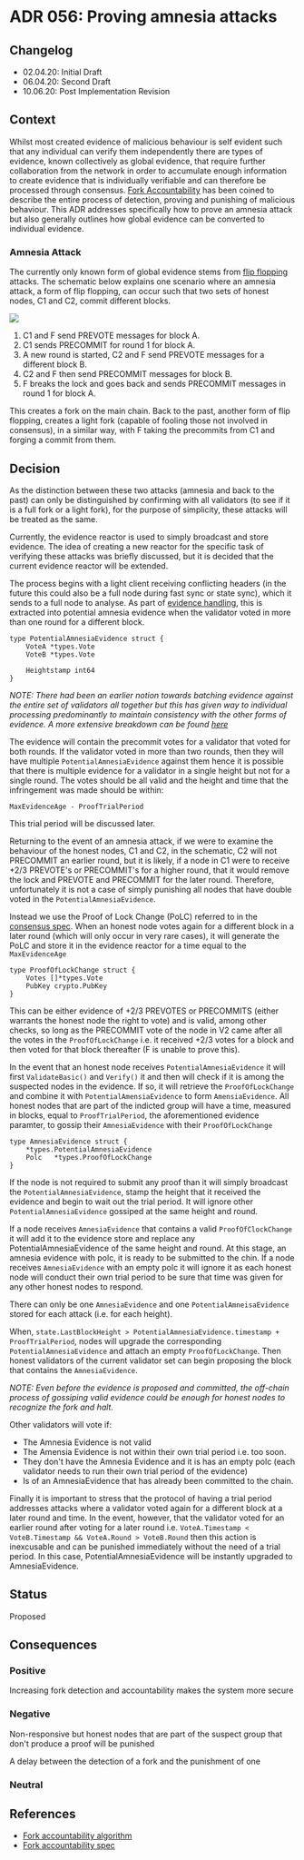 # ADR 056: Proving amnesia attacks

## Changelog

- 02.04.20: Initial Draft
- 06.04.20: Second Draft
- 10.06.20: Post Implementation Revision

## Context

Whilst most created evidence of malicious behaviour is self evident such that any individual can verify them independently there are types of evidence, known collectively as global evidence, that require further collaboration from the network in order to accumulate enough information to create evidence that is individually verifiable and can therefore be processed through consensus. [Fork Accountability](https://github.com/tendermint/spec/blob/master/spec/consensus/light-client/accountability.md) has been coined to describe the entire process of detection, proving and punishing of malicious behaviour. This ADR addresses specifically how to prove an amnesia attack but also generally outlines how global evidence can be converted to individual evidence.

### Amnesia Attack

The currently only known form of global evidence stems from [flip flopping](https://github.com/tendermint/spec/blob/master/spec/consensus/light-client/accountability.md#flip-flopping) attacks. The schematic below explains one scenario where an amnesia attack, a form of flip flopping, can occur such that two sets of honest nodes, C1 and C2, commit different blocks.

![](../imgs/tm-amnesia-attack.png)

1. C1 and F send PREVOTE messages for block A.
2. C1 sends PRECOMMIT for round 1 for block A.
3. A new round is started, C2 and F send PREVOTE messages for a different block B.
4. C2 and F then send PRECOMMIT messages for block B.
5. F breaks the lock and goes back and sends PRECOMMIT messages in round 1 for block A.


This creates a fork on the main chain.  Back to the past, another form of flip flopping, creates a light fork (capable of fooling those not involved in consensus), in a similar way, with F taking the precommits from C1 and forging a commit from them.

## Decision

As the distinction between these two attacks (amnesia and back to the past) can only be distinguished by confirming with all validators (to see if it is a full fork or a light fork), for the purpose of simplicity, these attacks will be treated as the same.

Currently, the evidence reactor is used to simply broadcast and store evidence. The idea of creating a new reactor for the specific task of verifying these attacks was briefly discussed, but it is decided that the current evidence reactor will be extended.

The process begins with a light client receiving conflicting headers (in the future this could also be a full node during fast sync or state sync), which it sends to a full node to analyse. As part of [evidence handling](https://github.com/quantumexplorer/tendermint/blob/master/docs/architecture/adr-047-handling-evidence-from-light-client.md), this is extracted into potential amnesia evidence when the validator voted in more than one round for a different block.

```golang
type PotentialAmnesiaEvidence struct {
	VoteA *types.Vote
	VoteB *types.Vote

	Heightstamp int64
}
```

*NOTE: There had been an earlier notion towards batching evidence against the entire set of validators all together but this has given way to individual processing predominantly to maintain consistency with the other forms of evidence. A more extensive breakdown can be found [here](https://github.com/tendermint/tendermint/issues/4729)*

The evidence will contain the precommit votes for a validator that voted for both rounds. If the validator voted in more than two rounds, then they will have multiple `PotentialAmnesiaEvidence` against them hence it is possible that there is multiple evidence for a validator in a single height but not for a single round. The votes should be all valid and the height and time that the infringement was made should be within:

`MaxEvidenceAge - ProofTrialPeriod`

This trial period will be discussed later.

Returning to the event of an amnesia attack, if we were to examine the behaviour of the honest nodes, C1 and C2, in the schematic, C2 will not PRECOMMIT an earlier round, but it is likely, if a node in C1 were to receive +2/3 PREVOTE's or PRECOMMIT's for a higher round, that it would remove the lock and PREVOTE and PRECOMMIT for the later round. Therefore, unfortunately it is not a case of simply punishing all nodes that have double voted in the `PotentialAmnesiaEvidence`.

Instead we use the Proof of Lock Change (PoLC) referred to in the [consensus spec](https://github.com/tendermint/spec/blob/master/spec/consensus/consensus.md#terms). When an honest node votes again for a different block in a later round
(which will only occur in very rare cases), it will generate the PoLC and store it in the evidence reactor for a time equal to the `MaxEvidenceAge`

```golang
type ProofOfLockChange struct {
	Votes []*types.Vote
	PubKey crypto.PubKey
}
```

This can be either evidence of +2/3 PREVOTES or PRECOMMITS (either warrants the honest node the right to vote) and is valid, among other checks, so long as the PRECOMMIT vote of the node in V2 came after all the votes in the `ProofOfLockChange` i.e. it received +2/3 votes for a block and then voted for that block thereafter (F is unable to prove this).

In the event that an honest node receives `PotentialAmnesiaEvidence` it will first `ValidateBasic()` and `Verify()` it and then will check if it is among the suspected nodes in the evidence. If so, it will retrieve the `ProofOfLockChange` and combine it with `PotentialAmensiaEvidence` to form `AmensiaEvidence`. All honest nodes that are part of the indicted group will have a time, measured in blocks, equal to `ProofTrialPeriod`, the aforementioned evidence paramter, to gossip their `AmnesiaEvidence` with their `ProofOfLockChange`

```golang
type AmnesiaEvidence struct {
	*types.PotentialAmnesiaEvidence
	Polc   *types.ProofOfLockChange
}
```

If the node is not required to submit any proof than it will simply broadcast the `PotentialAmnesiaEvidence`, stamp the height that it received the evidence and begin to wait out the trial period. It will ignore other `PotentialAmnesiaEvidence` gossiped at the same height and round.

If a node receives `AmnesiaEvidence` that contains a valid `ProofOfClockChange` it will add it to the evidence store and replace any PotentialAmnesiaEvidence of the same height and round. At this stage, an amnesia evidence with polc, it is ready to be submitted to the chin. If a node receives `AmnesiaEvidence` with an empty polc it will ignore it as each honest node will conduct their own trial period to be sure that time was given for any other honest nodes to respond.

There can only be one `AmnesiaEvidence` and one `PotentialAmneisaEvidence` stored for each attack (i.e. for each height).

When, `state.LastBlockHeight > PotentialAmnesiaEvidence.timestamp + ProofTrialPeriod`, nodes will upgrade the corresponding `PotentialAmnesiaEvidence` and attach an empty `ProofOfLockChange`. Then honest validators of the current validator set can begin proposing the block that contains the `AmnesiaEvidence`.

*NOTE: Even before the evidence is proposed and committed, the off-chain process of gossiping valid evidence could be
 enough for honest nodes to recognize the fork and halt.*

Other validators will vote <nil> if:

- The Amnesia Evidence is not valid
- The Amensia Evidence is not within their own trial period i.e. too soon.
- They don't have the Amnesia Evidence and it is has an empty polc (each validator needs to run their own trial period of the evidence)
- Is of an AmnesiaEvidence that has already been committed to the chain.

Finally it is important to stress that the protocol of having a trial period addresses attacks where a validator voted again for a different block at a later round and time. In the event, however, that the validator voted for an earlier round after voting for a later round i.e. `VoteA.Timestamp < VoteB.Timestamp && VoteA.Round > VoteB.Round` then this action is inexcusable and can be punished immediately without the need of a trial period. In this case, PotentialAmnesiaEvidence will be instantly upgraded to AmnesiaEvidence.


## Status

Proposed

## Consequences

### Positive

Increasing fork detection and accountability makes the system more secure

### Negative

Non-responsive but honest nodes that are part of the suspect group that don't produce a proof will be punished

A delay between the detection of a fork and the punishment of one

### Neutral


## References

- [Fork accountability algorithm](https://docs.google.com/document/d/11ZhMsCj3y7zIZz4udO9l25xqb0kl7gmWqNpGVRzOeyY/edit)
- [Fork accountability spec](https://github.com/tendermint/spec/blob/master/spec/consensus/light-client/accountability.md)
